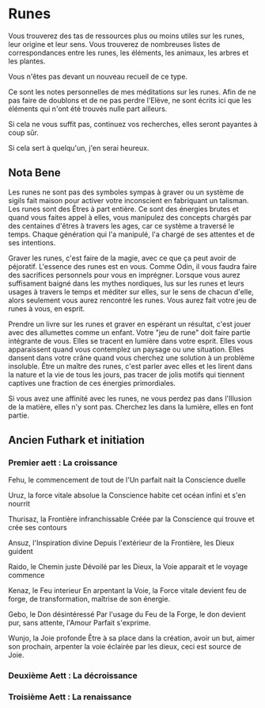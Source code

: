 # Runes

Vous trouverez des tas de ressources plus ou moins utiles sur les runes, leur origine et leur sens. Vous trouverez de nombreuses listes de correspondances entre les runes, les éléments, les animaux, les arbres et les plantes. 

Vous n'êtes pas devant un nouveau recueil de ce type.

Ce sont les notes personnelles de mes méditations sur les runes. Afin de ne pas faire de doublons et de ne pas perdre l'Elève, ne sont écrits ici que les éléments qui n'ont été trouvés nulle part ailleurs. 

Si cela ne vous suffit pas, continuez vos recherches, elles seront payantes à coup sûr.

Si cela sert à quelqu'un, j'en serai heureux.

## Nota Bene

Les runes ne sont pas des symboles sympas à graver ou un système de sigils fait maison pour activer votre inconscient en fabriquant un talisman. Les runes sont des Êtres à part entière. Ce sont des énergies brutes et quand vous faites appel à elles, vous manipulez des concepts chargés par des centaines d'êtres à travers les ages, car ce système a traversé le temps. Chaque génération qui l'a manipulé, l'a chargé de ses attentes et de ses intentions.

Graver les runes, c'est faire de la magie, avec ce que ça peut avoir de péjoratif. L'essence des runes est en vous. Comme Odin, il vous faudra faire des sacrifices personnels pour vous en imprégner. Lorsque vous aurez suffisament baigné dans les mythes nordiques, lus sur les runes et leurs usages à travers le temps et méditer sur elles, sur le sens de chacun d'elle, alors seulement vous aurez rencontré les runes. Vous aurez fait votre jeu de runes à vous, en esprit.

Prendre un livre sur les runes et graver en espérant un résultat, c'est jouer avec des allumettes comme un enfant. Votre "jeu de rune" doit faire partie intégrante de vous. Elles se tracent en lumière dans votre esprit. Elles vous apparaissent quand vous contemplez un paysage ou une situation. Elles dansent dans votre crâne quand vous cherchez une solution à un problème insoluble. Être un maître des runes, c'est parler avec elles et les lirent dans la nature et la vie de tous les jours, pas tracer de jolis motifs qui tiennent captives une fraction de ces énergies primordiales.

Si vous avez une affinité avec les runes, ne vous perdez pas dans l'Illusion de la matière, elles n'y sont pas. Cherchez les dans la lumière, elles en font partie.

## Ancien Futhark et initiation

### Premier aett : La croissance

Fehu, le commencement de tout
de l'Un parfait nait la Conscience duelle

Uruz, la force vitale absolue
la Conscience habite cet océan infini et s'en nourrit

Thurisaz, la Frontière infranchissable
Créée par la Conscience qui trouve et crée ses contours

Ansuz, l'Inspiration divine
Depuis l'extérieur de la Frontière, les Dieux guident

Raido, le Chemin juste
Dévoilé par les Dieux, la Voie apparait et le voyage commence

Kenaz, le Feu interieur
En arpentant la Voie, la Force vitale devient feu de forge, de transformation, maîtrise de son énergie.

Gebo, le Don désintéressé
Par l'usage du Feu de la Forge, le don devient pur, sans attente, l'Amour Parfait s'exprime.

Wunjo, la Joie profonde
Être à sa place dans la création, avoir un but, aimer son prochain, arpenter la voie éclairée par les dieux, ceci est source de Joie.

### Deuxième Aett : La décroissance

### Troisième Aett : La renaissance
